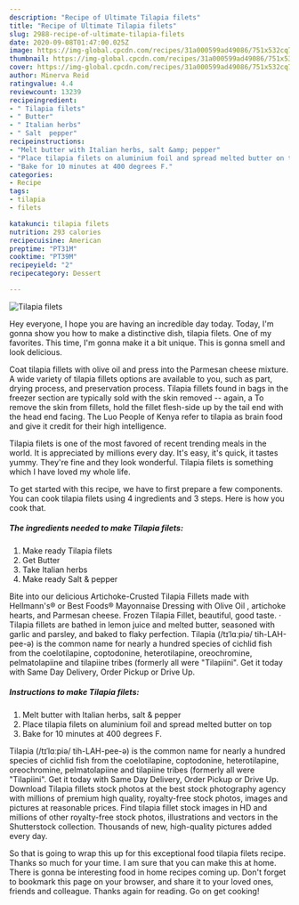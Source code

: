 ```yaml
---
description: "Recipe of Ultimate Tilapia filets"
title: "Recipe of Ultimate Tilapia filets"
slug: 2988-recipe-of-ultimate-tilapia-filets
date: 2020-09-08T01:47:00.025Z
image: https://img-global.cpcdn.com/recipes/31a000599ad49086/751x532cq70/tilapia-filets-recipe-main-photo.jpg
thumbnail: https://img-global.cpcdn.com/recipes/31a000599ad49086/751x532cq70/tilapia-filets-recipe-main-photo.jpg
cover: https://img-global.cpcdn.com/recipes/31a000599ad49086/751x532cq70/tilapia-filets-recipe-main-photo.jpg
author: Minerva Reid
ratingvalue: 4.4
reviewcount: 13239
recipeingredient:
- " Tilapia filets"
- " Butter"
- " Italian herbs"
- " Salt  pepper"
recipeinstructions:
- "Melt butter with Italian herbs, salt &amp; pepper"
- "Place tilapia filets on aluminium foil and spread melted butter on top"
- "Bake for 10 minutes at 400 degrees F."
categories:
- Recipe
tags:
- tilapia
- filets

katakunci: tilapia filets 
nutrition: 293 calories
recipecuisine: American
preptime: "PT31M"
cooktime: "PT39M"
recipeyield: "2"
recipecategory: Dessert

---
```



![Tilapia filets](https://img-global.cpcdn.com/recipes/31a000599ad49086/751x532cq70/tilapia-filets-recipe-main-photo.jpg)

Hey everyone, I hope you are having an incredible day today. Today, I'm gonna show you how to make a distinctive dish, tilapia filets. One of my favorites. This time, I'm gonna make it a bit unique. This is gonna smell and look delicious.

Coat tilapia fillets with olive oil and press into the Parmesan cheese mixture. A wide variety of tilapia fillets options are available to you, such as part, drying process, and preservation process. Tilapia fillets found in bags in the freezer section are typically sold with the skin removed -- again, a To remove the skin from fillets, hold the fillet flesh-side up by the tail end with the head end facing. The Luo People of Kenya refer to tilapia as brain food and give it credit for their high intelligence.

Tilapia filets is one of the most favored of recent trending meals in the world. It is appreciated by millions every day. It's easy, it's quick, it tastes yummy. They're fine and they look wonderful. Tilapia filets is something which I have loved my whole life.


To get started with this recipe, we have to first prepare a few components. You can cook tilapia filets using 4 ingredients and 3 steps. Here is how you cook that.

<!--inarticleads1-->

##### The ingredients needed to make Tilapia filets:

1. Make ready  Tilapia filets
1. Get  Butter
1. Take  Italian herbs
1. Make ready  Salt &amp; pepper


Bite into our delicious Artichoke-Crusted Tilapia Fillets made with Hellmann&#39;s® or Best Foods® Mayonnaise Dressing with Olive Oil , artichoke hearts, and Parmesan cheese. Frozen Tilapia Fillet, beautiful, good taste. · Tilapia fillets are bathed in lemon juice and melted butter, seasoned with garlic and parsley, and baked to flaky perfection. Tilapia (/tɪˈlɑːpiə/ tih-LAH-pee-ə) is the common name for nearly a hundred species of cichlid fish from the coelotilapine, coptodonine, heterotilapine, oreochromine, pelmatolapiine and tilapiine tribes (formerly all were &#34;Tilapiini&#34;. Get it today with Same Day Delivery, Order Pickup or Drive Up. 

<!--inarticleads2-->

##### Instructions to make Tilapia filets:

1. Melt butter with Italian herbs, salt &amp; pepper
1. Place tilapia filets on aluminium foil and spread melted butter on top
1. Bake for 10 minutes at 400 degrees F.


Tilapia (/tɪˈlɑːpiə/ tih-LAH-pee-ə) is the common name for nearly a hundred species of cichlid fish from the coelotilapine, coptodonine, heterotilapine, oreochromine, pelmatolapiine and tilapiine tribes (formerly all were &#34;Tilapiini&#34;. Get it today with Same Day Delivery, Order Pickup or Drive Up. Download Tilapia fillets stock photos at the best stock photography agency with millions of premium high quality, royalty-free stock photos, images and pictures at reasonable prices. Find tilapia fillet stock images in HD and millions of other royalty-free stock photos, illustrations and vectors in the Shutterstock collection. Thousands of new, high-quality pictures added every day. 

So that is going to wrap this up for this exceptional food tilapia filets recipe. Thanks so much for your time. I am sure that you can make this at home. There is gonna be interesting food in home recipes coming up. Don't forget to bookmark this page on your browser, and share it to your loved ones, friends and colleague. Thanks again for reading. Go on get cooking!
